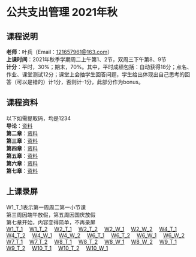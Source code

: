# 公共支出管理 2021年秋  
## 课程说明  
**老师**：叶兵（Email：121657961@163.com）<br>
**上课时间**：2021年秋季学期周二上午第1、2节，双周三下午第8、9节<br>
**计分**：平时，30%；期末，70%。其中，平时成绩包括：自动获得18分；点名、作业、课堂测试12分；课堂上会抽学生回答问题，学生给出体现出自己思考的回答（可以是错的）计1分，否则计-1分，此部分作为bonus。<br>
  
## 课程资料  
以下如需提取码，均是1234  
**导论**：[资料](https://pan.baidu.com/s/1tSCmQa2PonAYHdqojioPew)<br>
**第二章**：[资料](https://pan.baidu.com/s/1cqQxkPS39WVg-4uPqT-lzQ)<br>
**第三章**：[资料](https://pan.baidu.com/s/1u2qcKYUpunK25X8y6dWl2Q)<br>
**第四章**：[资料](https://pan.baidu.com/s/1sfgElnyX8nzw9ZE2dLxt4g)<br>
**第五章**：[资料](https://pan.baidu.com/s/1Qrgeg3Mr3CWr4BmO8a44lg)<br>
**第六章**：[资料](https://pan.baidu.com/s/1dhoqj78UtpJOAspOJw0bIQ)<br>
**第七章**：[资料](https://pan.baidu.com/s/1YL0TD0yL0up-3_Lzu1bLTg)<br>
  
## 上课录屏  
W1_T_1表示第一周周二第一小节课  
第三周因端午放假，第五周因国庆放假   
第七章开始，内容变得简单，不再录屏  
[W1_T_1](http://aiplay.iflyink.com/#/webShare?localId=951225b80ea9b6d0057df7693d0ae67c&uid=Tvf4YC6/GyyJTOgYyScpidQmXORhXeoBGS0gpWNZqGGQaOciJDVLZJoyT4XlrjIeSR25Dwy6%2BDpnwvTOX6D2%2BTSF8DdP8Wr3JEme23NEXepBH9aoWSXpHINZtAhqRNCRZ4YbEicIDDS8VREK%2BOnXEY8gPCKXmjBNynwx7au8crE=)&emsp;
[W1_T_2](http://aiplay.iflyink.com/#/webShare?localId=c058afb70b5edac44bf3f19d0bba0c98&uid=Tvf4YC6/GyyJTOgYyScpidQmXORhXeoBGS0gpWNZqGGQaOciJDVLZJoyT4XlrjIeSR25Dwy6%2BDpnwvTOX6D2%2BTSF8DdP8Wr3JEme23NEXepBH9aoWSXpHINZtAhqRNCRZ4YbEicIDDS8VREK%2BOnXEY8gPCKXmjBNynwx7au8crE=)&emsp;
[W2_T_1](http://aiplay.iflyink.com/#/webShare?localId=801bd5f3e22a3824fd0af44743083ef9&uid=aGd3gheQzzdC8BG3RBtgUe1EpUVU0saYjpURV4EC0lEKQd7tnFEWuX6XrSoZujCi8ZXXoqs5JiRUnWWbyza86WazPvSmZjptT5JGQ/XDx150BMDoQ1u3yu1gpsetukftbzCtvzIgukVmptRviBXLZ/Fz0mGAnGNtduFCGWQ6/ss=)&emsp;
[W2_T_2](http://aiplay.iflyink.com/#/webShare?localId=ab20a3b7c35cfc5c0303e70b5c5e0c18&uid=aGd3gheQzzdC8BG3RBtgUe1EpUVU0saYjpURV4EC0lEKQd7tnFEWuX6XrSoZujCi8ZXXoqs5JiRUnWWbyza86WazPvSmZjptT5JGQ/XDx150BMDoQ1u3yu1gpsetukftbzCtvzIgukVmptRviBXLZ/Fz0mGAnGNtduFCGWQ6/ss=)&emsp;
[W2_W_1](http://aiplay.iflyink.com/#/webShare?localId=08309abab8411a66cb63f1f37c53524f&uid=ISL64ONU80ivgA9jVOQnYdS0jNSo7CieN8qVD/5HaIwoWNBKM12UbZHq9Htc0ejx868jOcq%2B4sJOzmTikrDN0GBm4bmXmubr5h67OX6KGFo2wY6EFE4ldYxr3qG7cVlbrIxviCDnjuUC/m1PWKZCziISkJkZteNWmhwtXWGyjis=)&emsp;
[W2_W_2](http://aiplay.iflyink.com/#/webShare?localId=c5cc54f7a8b91fb829d903b21296fa51&uid=ISL64ONU80ivgA9jVOQnYdS0jNSo7CieN8qVD/5HaIwoWNBKM12UbZHq9Htc0ejx868jOcq%2B4sJOzmTikrDN0GBm4bmXmubr5h67OX6KGFo2wY6EFE4ldYxr3qG7cVlbrIxviCDnjuUC/m1PWKZCziISkJkZteNWmhwtXWGyjis=)&emsp;
[W4_T_1](http://aiplay.iflyink.com/#/webShare?localId=d264c00f591c028f13aa070ffab2b7d0&uid=EMJmbre6GDNFefx95HwpbMcsnJvJ2VujcCLqLtyfAdJy1nzoHyFZ2S5RFqv5K5GpGSN7BXKuig4tmF6mpygS2y2%2Bz1OvP1cpvvaSs4ZfeYn89xSSY4fEvSUjJd%2BuksA3tp%2BKk2ozBNmhQbpi%2B4noi7k2IYgjQtAz%2BjIf4IE/aGs=)&emsp;
[W4_T_2](http://aiplay.iflyink.com/#/webShare?localId=12ecae1d0ee89cbc105e33176216bd99&uid=EMJmbre6GDNFefx95HwpbMcsnJvJ2VujcCLqLtyfAdJy1nzoHyFZ2S5RFqv5K5GpGSN7BXKuig4tmF6mpygS2y2%2Bz1OvP1cpvvaSs4ZfeYn89xSSY4fEvSUjJd%2BuksA3tp%2BKk2ozBNmhQbpi%2B4noi7k2IYgjQtAz%2BjIf4IE/aGs=)&emsp;
[W4_W_1](http://aiplay.iflyink.com/#/webShare?localId=bf3a4d2cdd9f4aca7729028584e753dc&uid=KUOeK1ZWAbiqIBf9XeQLAHxHN9uk1F5tJ8Nr2R/YYKgrBO6s%2BOYb900VnwBDQ%2B0yTyR/Fo3O7gABpqaLuv7pmTbJCP3vPhst5si0zNK75jiTyNLEcq05ndTbHrb4UnIF05GtTgCrignqbwvpaAyxGQKMPgXtGZSSvD0Exb9uM7c=)&emsp;
[W4_W_2](http://aiplay.iflyink.com/#/webShare?localId=bb8b44d05ce3f5135f2f924326cc4e62&uid=KUOeK1ZWAbiqIBf9XeQLAHxHN9uk1F5tJ8Nr2R/YYKgrBO6s%2BOYb900VnwBDQ%2B0yTyR/Fo3O7gABpqaLuv7pmTbJCP3vPhst5si0zNK75jiTyNLEcq05ndTbHrb4UnIF05GtTgCrignqbwvpaAyxGQKMPgXtGZSSvD0Exb9uM7c=)&emsp;
[W6_T_1](http://aiplay.iflyink.com/#/webShare?localId=f7a66edde7be10089748507d89923399&uid=UDr75EDdZazp7Qt/%2B11L4qr2B0kqXo6FQNCx/swFrUVlfLxOMD2RIcaldlufXJek8GV%2BftHy4FicY%2BEeyzEt/oZW4VSy24m58HsFlGE62G5KXeynsuDfmW2%2BWQo8b6HSAp%2B%2BKj8BR2Zj/wWfwwyTQzc1A%2BLGTz58RCMq0Zy2AVM=)&emsp;
[W6_T_2](http://aiplay.iflyink.com/#/webShare?localId=5c23a1937eac2453bcc1bbd07491a78c&uid=UDr75EDdZazp7Qt/%2B11L4qr2B0kqXo6FQNCx/swFrUVlfLxOMD2RIcaldlufXJek8GV%2BftHy4FicY%2BEeyzEt/oZW4VSy24m58HsFlGE62G5KXeynsuDfmW2%2BWQo8b6HSAp%2B%2BKj8BR2Zj/wWfwwyTQzc1A%2BLGTz58RCMq0Zy2AVM=)&emsp;
[W6_W_1](http://aiplay.iflyink.com/#/webShare?localId=ce1e86a1a9f8bf56bdb0b403d12a4964&uid=dk7WxiRNIsLMmngGxNqY2I45puTOt3cQay4Znu4m6z8YbWoh9JuzT8LuifQ5NBuLVDeoisP5ySEoTIMf4Y2fzymq//A7TTb%2B4q24rIyZk8d0R6uRRWkxlxrj9Ju0OD/AFJV9Bn9m1Qg%2Bp4vWKWOcYgAyIQWKmDiJ6yClC91V0mw=)&emsp;
[W6_W_2](http://aiplay.iflyink.com/#/webShare?localId=f1827108a64d96cb50e6a2ea72e0bc15&uid=dk7WxiRNIsLMmngGxNqY2I45puTOt3cQay4Znu4m6z8YbWoh9JuzT8LuifQ5NBuLVDeoisP5ySEoTIMf4Y2fzymq//A7TTb%2B4q24rIyZk8d0R6uRRWkxlxrj9Ju0OD/AFJV9Bn9m1Qg%2Bp4vWKWOcYgAyIQWKmDiJ6yClC91V0mw=)&emsp;
[W7_T_1](http://aiplay.iflyink.com/#/webShare?localId=5537b2169c70e81c48cb8a9735de7f68&uid=aeK/0ST%2BuwJe6DyfudX8ayqaLVtdBV5sNiIUMBTqu47AtvWmc2C9oa9sO7TvCcJukUw8lSyDVCvo1laQgfR53gFbS3cxSePTQT7u5YQfOuZS2S%2BggRBOhZUM1skGW8BjwuVI3pQLVloNpDBuDCo39WEa9kiJeE%2BRSgIe3BhgQko=)&emsp;
[W7_T_2](http://aiplay.iflyink.com/#/webShare?localId=1b17f4daa1a3bd3cc339e52c10ad0201&uid=aeK/0ST%2BuwJe6DyfudX8ayqaLVtdBV5sNiIUMBTqu47AtvWmc2C9oa9sO7TvCcJukUw8lSyDVCvo1laQgfR53gFbS3cxSePTQT7u5YQfOuZS2S%2BggRBOhZUM1skGW8BjwuVI3pQLVloNpDBuDCo39WEa9kiJeE%2BRSgIe3BhgQko=)&emsp;
[W8_T_1](http://aiplay.iflyink.com/#/webShare?localId=937b3d853282e58be28a78faa515d9d0&uid=hPKx0p%2BsHICyQv7RQlK0HGA1VXq0ClV1Z6WD%2B2OyiqrGuO57JUzHH0l8I4uhqfkvWO9NzzfjmxrWQqYMBHzPoDKSwlqUMXdgtEaSb0ZBTkLHmKwY56IPIuMLHWrLq%2BXyfr6nqoC1yISpI/2bTMgQa0unlPqwCGCnIijTh8pJ6Q==)&emsp;
[W8_T_2](http://aiplay.iflyink.com/#/webShare?localId=68d5ac50249ebb191bccad03b469cb24&uid=hPKx0p%2BsHICyQv7RQlK0HGA1VXq0ClV1Z6WD%2B2OyiqrGuO57JUzHH0l8I4uhqfkvWO9NzzfjmxrWQqYMBHzPoDKSwlqUMXdgtEaSb0ZBTkLHmKwY56IPIuMLHWrLq%2BXyfr6nqoC1yISpI/2bTMgQa0unlPqwCGCnIijTh8pJ6Q==)&emsp;
[W8_W_1](http://aiplay.iflyink.com/#/webShare?localId=c3c1187a6d10a3c3299639ef71e72e09&uid=JVgVBczvfF8/sUCIeTXHF1SNT%2BElhO9trZZwYEToXyvh6YLbtkliUQ9pZNFpur156Yfh82XcjZGSNWy0WyuPj59%2BunwMMdnygDFsngivay4D0VCRdGf0ZnSWxVMbEfAumV%2BFnn7DLEGwOboc36nKbfDM8I1LvQTMhhsm3ZgWdMI=)&emsp;
[W8_W_2](http://aiplay.iflyink.com/#/webShare?localId=66b7f61a4c1182e031502d088cab6bd4&uid=JVgVBczvfF8/sUCIeTXHF1SNT%2BElhO9trZZwYEToXyvh6YLbtkliUQ9pZNFpur156Yfh82XcjZGSNWy0WyuPj59%2BunwMMdnygDFsngivay4D0VCRdGf0ZnSWxVMbEfAumV%2BFnn7DLEGwOboc36nKbfDM8I1LvQTMhhsm3ZgWdMI=)&emsp;
[W9_T_1](http://aiplay.iflyink.com/#/webShare?localId=01fc61412d5b42fc3f3268e5af5261de&uid=JVgVBczvfF8/sUCIeTXHF1SNT%2BElhO9trZZwYEToXyvh6YLbtkliUQ9pZNFpur156Yfh82XcjZGSNWy0WyuPj59%2BunwMMdnygDFsngivay4D0VCRdGf0ZnSWxVMbEfAumV%2BFnn7DLEGwOboc36nKbfDM8I1LvQTMhhsm3ZgWdMI=)&emsp;
[W9_T_2](http://aiplay.iflyink.com/#/webShare?localId=bd4b2b28b711442e7b28521635ed66ed&uid=JVgVBczvfF8/sUCIeTXHF1SNT%2BElhO9trZZwYEToXyvh6YLbtkliUQ9pZNFpur156Yfh82XcjZGSNWy0WyuPj59%2BunwMMdnygDFsngivay4D0VCRdGf0ZnSWxVMbEfAumV%2BFnn7DLEGwOboc36nKbfDM8I1LvQTMhhsm3ZgWdMI=)&emsp;
[W10_T_1](http://aiplay.iflyink.com/#/webShare?localId=53b3717e7d8ae0bdf6f24eadbdd4f137&uid=gL5uV36VBUVzaEIoPpY3ECjXheXAC1UdzQC9RxrL4RYp6V7NbGmUCUCJAKDlzugrSYIz3y0tE1KFFR2F/VZkdtnxoWI08M3DGzbnak7GZs86H7FijKg5fEyu%2BwPwjsfUVTiE/UzeN2MqWd7i/nAOrU8v3bIca1hLh8eyhd003oM=)&emsp;
[W10_T_2](http://aiplay.iflyink.com/#/webShare?localId=08a71ac73e3617e2b2034fafa02f9b63&uid=gL5uV36VBUVzaEIoPpY3ECjXheXAC1UdzQC9RxrL4RYp6V7NbGmUCUCJAKDlzugrSYIz3y0tE1KFFR2F/VZkdtnxoWI08M3DGzbnak7GZs86H7FijKg5fEyu%2BwPwjsfUVTiE/UzeN2MqWd7i/nAOrU8v3bIca1hLh8eyhd003oM=)&emsp;
[W10_W_1](http://aiplay.iflyink.com/#/webShare?localId=6cc471a19b30dd355830ee97d8517d8b&uid=gL5uV36VBUVzaEIoPpY3ECjXheXAC1UdzQC9RxrL4RYp6V7NbGmUCUCJAKDlzugrSYIz3y0tE1KFFR2F/VZkdtnxoWI08M3DGzbnak7GZs86H7FijKg5fEyu%2BwPwjsfUVTiE/UzeN2MqWd7i/nAOrU8v3bIca1hLh8eyhd003oM=)
